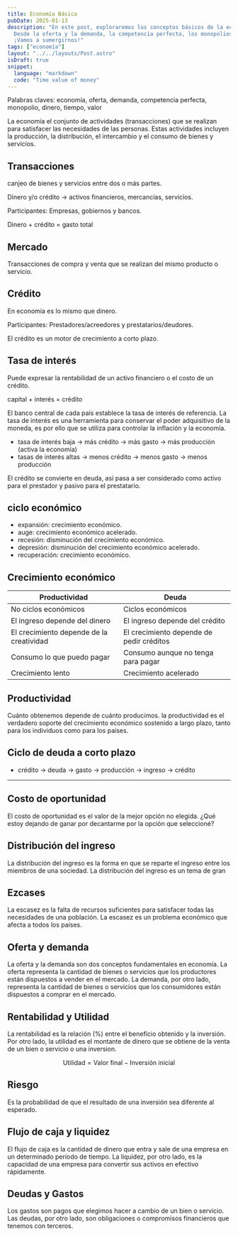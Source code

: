 ```yaml
---
title: Economía Básica
pubDate: 2025-01-13
description: "En este post, exploraremos los conceptos básicos de la economía.
  Desde la oferta y la demanda, la competencia perfecta, los monopolios, y más.
  ¡Vamos a sumergirnos!"
tags: ["economía"]
layout: "../../layouts/Post.astro"
isDraft: true
snippet:
  language: "markdown"
  code: "Time value of money"
---
```


Palabras claves: economía, oferta, demanda, competencia perfecta, monopolio,
dinero, tiempo, valor

La economía el conjunto de actividades (transacciones) que se realizan para
satisfacer las necesidades de las personas. Estas actividades incluyen la
producción, la distribución, el intercambio y el consumo de bienes y servicios.

## Transacciones

canjeo de bienes y servicios entre dos o más partes.

Dinero y/o crédito -> activos financieros, mercancías, servicios.

Participantes: Empresas, gobiernos y bancos.

Dinero + crédito = gasto total

## Mercado

Transacciones de compra y venta que se realizan del mismo producto o servicio.

## Crédito

En economía es lo mismo que dinero.

Participantes: Prestadores/acreedores y prestatarios/deudores.

El crédito es un motor de crecimiento a corto plazo.

## Tasa de interés

Puede expresar la rentabilidad de un activo financiero o el costo de un crédito.

capital + interés = crédito

El banco central de cada país establece la tasa de interés de referencia. La
tasa de interés es una herramienta para conservar el poder adquisitivo de la
moneda, es por ello que se utiliza para controlar la inflación y la economía.

- tasa de interés baja -> más crédito -> más gasto -> más producción
  (activa la economía)
- tasas de interés altas -> menos crédito -> menos gasto -> menos producción

El crédito se convierte en deuda, así pasa a ser considerado como activo para el
prestador y pasivo para el prestatario.

## ciclo económico

- expansión: crecimiento económico.
- auge: crecimiento económico acelerado.
- recesión: disminución del crecimiento económico.
- depresión: disminución del crecimiento económico acelerado.
- recuperación: crecimiento económico.

## Crecimiento económico

| Productividad                            | Deuda                                    |
| ---------------------------------------- | ---------------------------------------- |
| No ciclos económicos                     | Ciclos económicos                        |
| El ingreso depende del dinero            | El ingreso depende del crédito           |
| El crecimiento depende de la creatividad | El crecimiento depende de pedir créditos |
| Consumo lo que puedo pagar               | Consumo aunque no tenga para pagar       |
| Crecimiento lento                        | Crecimiento acelerado                    |

## Productividad

Cuánto obtenemos depende de cuánto producimos. la productividad es el verdadero
soporte del crecimiento económico sostenido a largo plazo, tanto para los
individuos como para los países.

## Ciclo de deuda a corto plazo

- crédito -> deuda -> gasto -> producción -> ingreso -> crédito

---

## Costo de oportunidad

El costo de oportunidad es el valor de la mejor opción no elegida. ¿Qué estoy
dejando de ganar por decantarme por la opción que seleccioné?

## Distribución del ingreso

La distribución del ingreso es la forma en que se reparte el ingreso entre los
miembros de una sociedad. La distribución del ingreso es un tema de gran

## Ezcases

La escasez es la falta de recursos suficientes para satisfacer todas las
necesidades de una población. La escasez es un problema económico que afecta a
todos los países.

## Oferta y demanda

La oferta y la demanda son dos conceptos fundamentales en economía. La oferta
representa la cantidad de bienes o servicios que los productores están dispuestos
a vender en el mercado. La demanda, por otro lado, representa la cantidad de
bienes o servicios que los consumidores están dispuestos a comprar en el mercado.

## Rentabilidad y Utilidad

La rentabilidad es la relación (%) entre el beneficio obtenido y la inversión.
Por otro lado, la utilidad es el montante de dinero que se obtiene de la venta
de un bien o servicio o una inversion.

<!-- $$ \text{Rentabilidad} = |\frac{\text{Beneficio (valor final)}}
{\text{Inversión}} -1| \* 100$$ -->

$$ \text{Utilidad} = \text{Valor final} - \text{Inversión inicial} $$

## Riesgo

Es la probabilidad de que el resultado de una inversión sea diferente al
esperado.

## Flujo de caja y liquidez

El flujo de caja es la cantidad de dinero que entra y sale de una empresa en un
determinado período de tiempo. La liquidez, por otro lado, es la capacidad de
una empresa para convertir sus activos en efectivo rápidamente.

## Deudas y Gastos

Los gastos son pagos que elegimos hacer a cambio de un bien o servicio. Las
deudas, por otro lado, son obligaciones o compromisos financieros que tenemos
con terceros.
